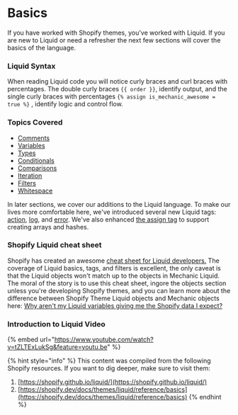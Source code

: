 # Basics

If you have worked with Shopify themes, you've worked with Liquid. If you are new to Liquid or need a refresher the next few sections will cover the basics of the language. 

### Liquid Syntax

When reading Liquid code you will notice curly braces and curl braces with percentages. The double curly braces `{{ order }}`,  identify output, and the single curly braces with percentages  `{% assign is_mechanic_awesome = true %}` , identify logic and control flow.  

### Topics Covered

* [Comments](comments.md)
* [Variables](variables.md)
* [Types](types.md)
* [Conditionals](conditional-statements.md)
* [Comparisons](comparison-operators.md)
* [Iteration](iteration.md)
* [Filters](basic-liquid-filters.md)
* [Whitespace](whitespace.md)

In later sections, we cover our additions to the Liquid language. To make our lives more comfortable here, we've introduced several new Liquid tags: [action](https://docs.usemechanic.com/article/359-the-action-tag), [log](https://docs.usemechanic.com/article/320-the-log-tag), and [error](https://docs.usemechanic.com/article/319-the-error-tag). We've also enhanced [the assign tag](https://docs.usemechanic.com/article/357-the-assign-tag) to support creating arrays and hashes.

### Shopify Liquid cheat sheet

Shopify has created an awesome [cheat sheet for Liquid developers.](https://www.shopify.com/partners/shopify-cheat-sheet) The coverage of Liquid basics, tags, and filters is excellent, the only caveat is that the Liquid objects won't match up to the objects in Mechanic Liquid. The moral of the story is to use this cheat sheet, ingore the objects section unless you're developing Shopify themes, and you can learn more about the difference between Shopify Theme Liquid objects and Mechanic objects here: [Why aren't my Liquid variables giving me the Shopify data I expect?](https://docs.usemechanic.com/article/477-why-arent-my-liquid-variables-giving-me-the-shopify-data-i-expect)

### Introduction to Liquid Video

{% embed url="https://www.youtube.com/watch?v=tZLTExLukSg&feature=youtu.be" %}

{% hint style="info" %}
This content was compiled from the following Shopify resources.  If you want to dig deeper, make sure to visit them:

1. [https://shopify.github.io/liquid/](https://shopify.github.io/liquid/)
2. [https://shopify.dev/docs/themes/liquid/reference/basics](https://shopify.dev/docs/themes/liquid/reference/basics)
{% endhint %}



